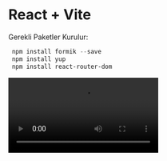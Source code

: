 # React + Vite

Gerekli Paketler Kurulur:

```powershell
 npm install formik --save
 npm install yup
 npm install react-router-dom
```



<video src="https://github.com/manahter/udemy-react/assets/73780835/e3d413c1-e4f0-4adc-ae53-0ffbc2b1be00" controls="controls" style="max-width: 500px;">
</video>




